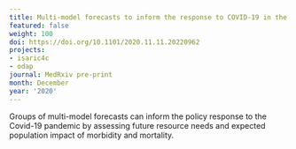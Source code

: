 ```yaml
---
title: Multi-model forecasts to inform the response to COVID-19 in the UK
featured: false
weight: 100
doi: https://doi.org/10.1101/2020.11.11.20220962
projects:
- isaric4c
- odap
journal: MedRxiv pre-print
month: December
year: '2020'
---
```




Groups of multi-model forecasts can inform the policy response to the
Covid-19 pandemic by assessing future resource needs and expected
population impact of morbidity and mortality.
